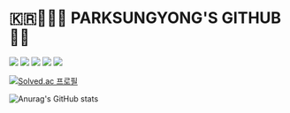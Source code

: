 # 🇰🇷🧑🏻‍💻 PARKSUNGYONG'S GITHUB 🤖👾
<p>
  <a href="https://www.w3.org/" target="_blank"><img src="https://img.shields.io/badge/HTML5-E34F26?style=flat&logo=HTML5&logoColor=FFFFFF"/></a>
  <a href="https://www.w3.org/" target="_blank"><img src="https://img.shields.io/badge/CSS3-1572B6?style=flat&logo=CSS3&logoColor=FFFFFF"/></a>
  <a href="https://isocpp.org/" target="_blank"><img src="https://img.shields.io/badge/C++-00599C?style=flat&logo=c%2B%2B&logoColor=FFFFFF"/></a>
  <a href="https://www.python.org/" target="_blank"><img src="https://img.shields.io/badge/Python-3776AB?style=flat&logo=Python&logoColor=FFFFFF"/></a>
  <a href="https://pytorch.org/" target="_blank"><img src="https://img.shields.io/badge/PyTorch-EE4C2C?style=flat&logo=PyTorch&logoColor=FFFFFF"/></a>
</p>

[![Solved.ac
프로필](http://mazassumnida.wtf/api/v2/generate_badge?boj=parksungyong0101)](https://solved.ac/parksungyong0101)

![Anurag's GitHub stats](https://github-readme-stats.vercel.app/api?username=parksungyongdev0101&show_icons=true&theme=bear)


<!--
**parksungyongdev0101/parksungyongdev0101** is a ✨ _special_ ✨ repository because its `README.md` (this file) appears on your GitHub profile.

Here are some ideas to get you started:

- 🔭 I’m currently working on ...
- 🌱 I’m currently learning ...
- 👯 I’m looking to collaborate on ...
- 🤔 I’m looking for help with ...
- 💬 Ask me about ...
- 📫 How to reach me: ...
- 😄 Pronouns: ...
- ⚡ Fun fact: ...
-->
